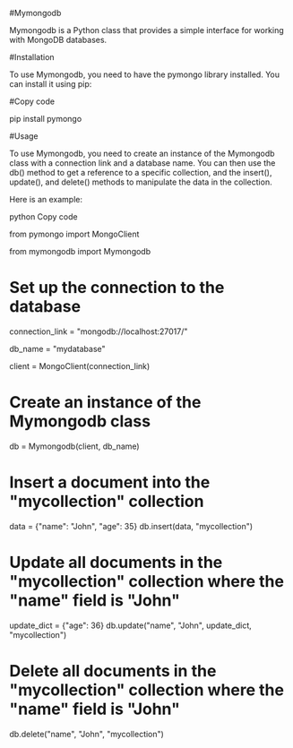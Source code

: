 #Mymongodb

Mymongodb is a Python class that provides a simple interface for working with MongoDB databases.

#Installation

To use Mymongodb, you need to have the pymongo library installed. You can install it using pip:

#Copy code

pip install pymongo

#Usage

To use Mymongodb, you need to create an instance of the Mymongodb class with a connection link and a database name. You can then use the db() method to get a reference to a specific collection, and the insert(), update(), and delete() methods to manipulate the data in the collection.

Here is an example:

python
Copy code

from pymongo import MongoClient

from mymongodb import Mymongodb

# Set up the connection to the database
connection_link = "mongodb://localhost:27017/"

db_name = "mydatabase"

client = MongoClient(connection_link)

# Create an instance of the Mymongodb class
db = Mymongodb(client, db_name)

# Insert a document into the "mycollection" collection
data = {"name": "John", "age": 35}
db.insert(data, "mycollection")

# Update all documents in the "mycollection" collection where the "name" field is "John"
update_dict = {"age": 36}
db.update("name", "John", update_dict, "mycollection")

# Delete all documents in the "mycollection" collection where the "name" field is "John"
db.delete("name", "John", "mycollection")

